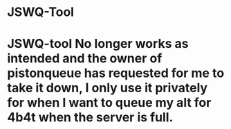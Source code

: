 # JSWQ-Tool


# JSWQ-tool No longer works as intended and the owner of pistonqueue has requested for me to take it down, I only use it privately for when I want to queue my alt for 4b4t when the server is full.

